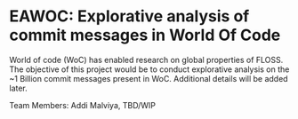 EAWOC: Explorative analysis of commit messages in World Of Code
===============================================================

World of code (WoC) has enabled research on global properties of
FLOSS. The objective of this project would be to conduct explorative
analysis on the ~1 Billion commit messages present in WoC. Additional
details will be added later.

Team Members: Addi Malviya, TBD/WIP
